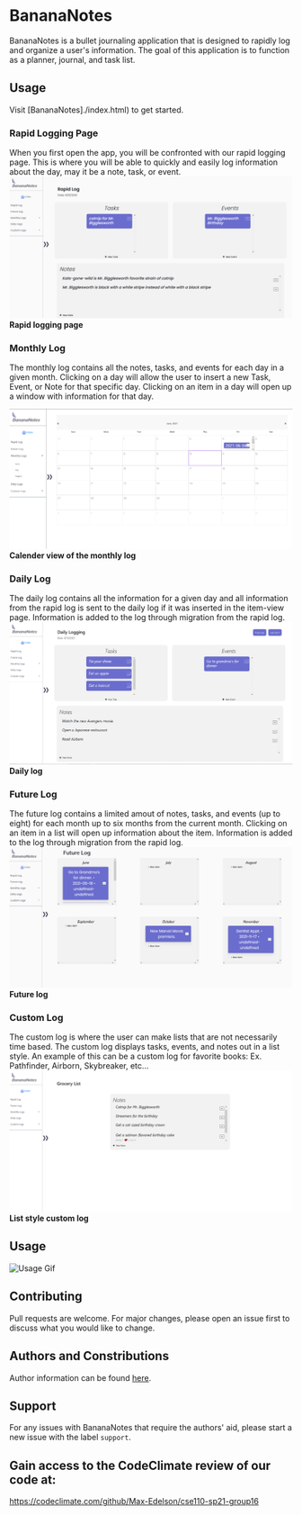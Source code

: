 # BananaNotes

BananaNotes is a bullet journaling application that is designed to rapidly log and organize a user's information. The goal of this application is to function as a planner, journal, and task list.

## Usage
Visit [BananaNotes]./index.html) to get started.

### **Rapid Logging Page**
When you first open the app, you will be confronted with our rapid logging page. This is where you will be able to quickly and easily log information about the day, may it be a note, task, or event.
![Rapid Logging](~/specs/screenshots/../../../specs/screenshots/rapid_log_v3.png)
**Rapid logging page**

### **Monthly Log**
The monthly log contains all the notes, tasks, and events for each day in a given month. Clicking on a day will allow the user to insert a new Task, Event, or Note for that specific day. Clicking on an item in a day will open up a window with information for that day.

![Monthly Log](~/specs/screenshots/../../../specs/screenshots/monthly_log_calendar_v2.png)
**Calender view of the monthly log**

### **Daily Log**
The daily log contains all the information for a given day and all information from the rapid log is sent to the daily log if it was inserted in the item-view page. Information is added to the log through migration from the rapid log.
![Daily Log](~/specs/screenshots/../../../specs/screenshots/daily_log_v2.png)
**Daily log**

### **Future Log**
The future log contains a limited amout of notes, tasks, and events (up to eight) for each month up to six months from the current month. Clicking on an item in a list will open up information about the item. Information is added to the log through migration from the rapid log.
![Future Log](~/specs/screenshots/../../../specs/screenshots/future_log_v2.png)
**Future log**

### **Custom Log**
The custom log is where the user can make lists that are not necessarily time based. The custom log displays tasks, events, and notes out in a list style. An example of this can be a custom log for favorite books: Ex. Pathfinder, Airborn, Skybreaker, etc...
![Custom Log](~/specs/screenshots/../../../specs/screenshots/custom_log_v2.png)
**List style custom log**

## Usage
![Usage Gif](~/specs/screenshots/../../../specs/screenshots/usage.gif)

## Contributing
Pull requests are welcome. For major changes, please open an issue first to discuss what you would like to change.

## Authors and Constributions
Author information can be found [here](admin/team.md). 

## Support
For any issues with BananaNotes that require the authors' aid, please start a new issue with the label ```support```.

## Gain access to the CodeClimate review of our code at: 
https://codeclimate.com/github/Max-Edelson/cse110-sp21-group16
